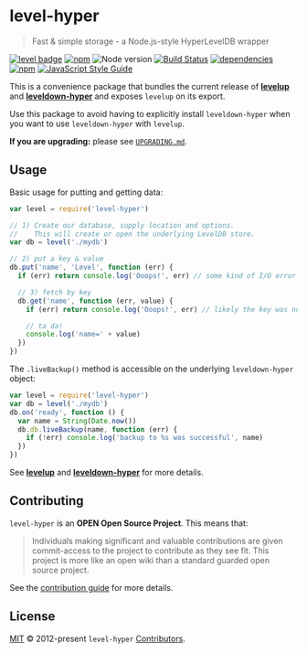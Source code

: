 # level-hyper

> Fast & simple storage - a Node.js-style HyperLevelDB wrapper

[![level badge][level-badge]](https://github.com/level/awesome)
[![npm](https://img.shields.io/npm/v/level-hyper.svg)](https://www.npmjs.com/package/level-hyper)
![Node version](https://img.shields.io/node/v/level-hyper.svg)
[![Build Status](https://img.shields.io/travis/Level/level-hyper.png)](https://travis-ci.org/Level/level-hyper)
[![dependencies](https://david-dm.org/Level/level-hyper.svg)](https://david-dm.org/level/level-hyper)
[![npm](https://img.shields.io/npm/dm/level-hyper.svg)](https://www.npmjs.com/package/level-hyper)
[![JavaScript Style Guide](https://img.shields.io/badge/code_style-standard-brightgreen.svg)](https://standardjs.com)

This is a convenience package that bundles the current release of **[levelup](https://github.com/level/levelup)** and **[leveldown-hyper](https://github.com/level/leveldown-hyper)** and exposes `levelup` on its export.

Use this package to avoid having to explicitly install `leveldown-hyper` when you want to use `leveldown-hyper` with `levelup`.

**If you are upgrading:** please see [`UPGRADING.md`](UPGRADING.md).

## Usage

Basic usage for putting and getting data:

```js
var level = require('level-hyper')

// 1) Create our database, supply location and options.
//    This will create or open the underlying LevelDB store.
var db = level('./mydb')

// 2) put a key & value
db.put('name', 'Level', function (err) {
  if (err) return console.log('Ooops!', err) // some kind of I/O error

  // 3) fetch by key
  db.get('name', function (err, value) {
    if (err) return console.log('Ooops!', err) // likely the key was not found

    // ta da!
    console.log('name=' + value)
  })
})
```

The `.liveBackup()` method is accessible on the underlying `leveldown-hyper` object:

```js
var level = require('level-hyper')
var db = level('./mydb')
db.on('ready', function () {
  var name = String(Date.now())
  db.db.liveBackup(name, function (err) {
    if (!err) console.log('backup to %s was successful', name)
  })
})
```

See **[levelup](https://github.com/level/levelup)** and **[leveldown-hyper](https://github.com/level/leveldown-hyper)** for more details.

## Contributing

`level-hyper` is an **OPEN Open Source Project**. This means that:

> Individuals making significant and valuable contributions are given commit-access to the project to contribute as they see fit. This project is more like an open wiki than a standard guarded open source project.

See the [contribution guide](https://github.com/Level/community/blob/master/CONTRIBUTING.md) for more details.

## License

[MIT](./LICENSE.md) © 2012-present `level-hyper` [Contributors](./CONTRIBUTORS.md).

[level-badge]: http://leveldb.org/img/badge.svg
